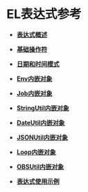 # EL表达式参考<a name="dgc_01_0493"></a>

-   **[表达式概述](表达式概述.md)**  

-   **[基础操作符](基础操作符.md)**  

-   **[日期和时间模式](日期和时间模式.md)**  

-   **[Env内嵌对象](Env内嵌对象.md)**  

-   **[Job内嵌对象](Job内嵌对象.md)**  

-   **[StringUtil内嵌对象](StringUtil内嵌对象.md)**  

-   **[DateUtil内嵌对象](DateUtil内嵌对象.md)**  

-   **[JSONUtil内嵌对象](JSONUtil内嵌对象.md)**  

-   **[Loop内嵌对象](Loop内嵌对象.md)**  

-   **[OBSUtil内嵌对象](OBSUtil内嵌对象.md)**  

-   **[表达式使用示例](表达式使用示例.md)**  


